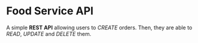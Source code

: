 # Food Service API

A simple **REST API** allowing users to _CREATE_ orders. Then, they are able to _READ_, _UPDATE_ and _DELETE_ them.